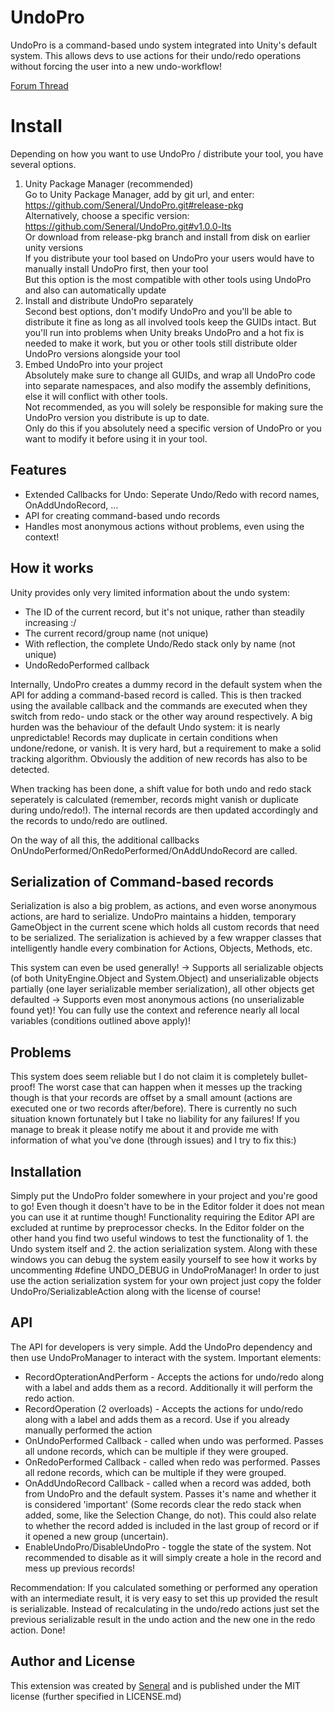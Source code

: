# UndoPro
UndoPro is a command-based undo system integrated into Unity's default system. This allows devs to use actions for their undo/redo operations without forcing the user into a new undo-workflow!

[Forum Thread](http://forum.unity3d.com/threads/wip-open-source-undopro-command-pattern-undo-integration.406131)

# Install
Depending on how you want to use UndoPro / distribute your tool, you have several options.
1. Unity Package Manager (recommended) <br>
  Go to Unity Package Manager, add by git url, and enter: https://github.com/Seneral/UndoPro.git#release-pkg <br>
  Alternatively, choose a specific version: https://github.com/Seneral/UndoPro.git#v1.0.0-lts <br>
  Or download from release-pkg branch and install from disk on earlier unity versions <br>
  If you distribute your tool based on UndoPro your users would have to manually install UndoPro first, then your tool <br>
  But this option is the most compatible with other tools using UndoPro and also can automatically update
2. Install and distribute UndoPro separately <br>
  Second best options, don't modify UndoPro and you'll be able to distribute it fine as long as all involved tools keep the GUIDs intact. But you'll run into problems when Unity breaks UndoPro and a hot fix is needed to make it work, but you or other tools still distribute older UndoPro versions alongside your tool
3. Embed UndoPro into your project <br>
  Absolutely make sure to change all GUIDs, and wrap all UndoPro code into separate namespaces, and also modify the assembly definitions, else it will conflict with other tools. <br>
  Not recommended, as you will solely be responsible for making sure the UndoPro version you distribute is up to date. <br>
  Only do this if you absolutely need a specific version of UndoPro or you want to modify it before using it in your tool.

## Features
- Extended Callbacks for Undo: Seperate Undo/Redo with record names, OnAddUndoRecord, ...
- API for creating command-based undo records
- Handles most anonymous actions without problems, even using the context!

## How it works
Unity provides only very limited information about the undo system:
- The ID of the current record, but it's not unique, rather than steadily increasing :/
- The current record/group name (not unique)
- With reflection, the complete Undo/Redo stack only by name (not unique)
- UndoRedoPerformed callback

Internally, UndoPro creates a dummy record in the default system when the API for adding a command-based record is called. This is then tracked using the available callback and the commands are executed when they switch from redo- undo stack or the other way around respectively.
A big hurden was the behaviour of the default Undo system: it is nearly unpredictable! Records may duplicate in certain conditions when undone/redone, or vanish. It is very hard, but a requirement to make a solid tracking algorithm. Obviously the addition of new records has also to be detected.

When tracking has been done, a shift value for both undo and redo stack seperately is calculated (remember, records might vanish or duplicate during undo/redo!). The internal records are then updated accordingly and the records to undo/redo are outlined.

On the way of all this, the additional callbacks OnUndoPerformed/OnRedoPerformed/OnAddUndoRecord are called.

## Serialization of Command-based records
Serialization is also a big problem, as actions, and even worse anonymous actions, are hard to serialize. UndoPro maintains a hidden, temporary GameObject in the current scene which holds all custom records that need to be serialized. The serialization is achieved by a few wrapper classes that intelligently handle every combination for Actions, Objects, Methods, etc.

This system can even be used generally!
-> Supports all serializable objects (of both UnityEngine.Object and System.Object) and unserializable objects partially (one layer serializable member serialization), all other objects get defaulted
-> Supports even most anonymous actions (no unserializable found yet)! You can fully use the context and reference nearly all local variables (conditions outlined above apply)!

## Problems
This system does seem reliable but I do not claim it is completely bullet-proof!
The worst case that can happen when it messes up the tracking though is that your records are offset by a small amount (actions are executed one or two records after/before). There is currently no such situation known fortunately but I take no liability for any failures!
If you manage to break it please notify me about it and provide me with information of what you've done (through issues) and I try to fix this:)

## Installation
Simply put the UndoPro folder somewhere in your project and you're good to go! Even though it doesn't have to be in the Editor folder it does not mean you can use it at runtime though! Functionality requiring the Editor API are excluded at runtime by preprocessor checks.
In the Editor folder on the other hand you find two useful windows to test the functionality of 1. the Undo system itself and 2. the action serialization system. Along with these windows you can debug the system easily yourself to see how it works by uncommenting #define UNDO_DEBUG in UndoProManager!
In order to just use the action serialization system for your own project just copy the folder UndoPro/SerializableAction along with the license of course!

## API
The API for developers is very simple.
Add the UndoPro dependency and then use UndoProManager to interact with the system. Important elements:
- RecordOpterationAndPerform - Accepts the actions for undo/redo along with a label and adds them as a record. Additionally it will perform the redo action.
- RecordOperation (2 overloads) - Accepts the actions for undo/redo along with a label and adds them as a record. Use if you already manually performed the action
- OnUndoPerformed Callback - called when undo was performed. Passes all undone records, which can be multiple if they were grouped.
- OnRedoPerformed Callback - called when redo was performed. Passes all redone records, which can be multiple if they were grouped.
- OnAddUndoRecord Callback - called when a record was added, both from UndoPro and the default system. Passes it's name and whether it is considered 'important' (Some records clear the redo stack when added, some, like the Selection Change, do not). This could also relate to whether the record added is included in the last group of record or if it opened a new group (uncertain).
- EnableUndoPro/DisableUndoPro - toggle the state of the system. Not recommended to disable as it will simply create a hole in the record and mess up previous records!

Recommendation: If you calculated something or performed any operation with an intermediate result, it is very easy to set this up provided the result is serializable. Instead of recalculating in the undo/redo actions just set the previous serializable result in the undo action and the new one in the redo action. Done!

## Author and License
This extension was created by [Seneral](https://www.seneral.dev/) and is published under the MIT license (further specified in LICENSE.md)
